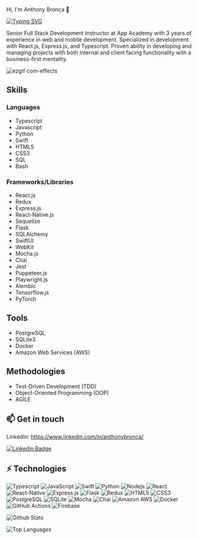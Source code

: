 Hi, I'm Anthony Bronca 👋

[![Typing SVG](https://readme-typing-svg.demolab.com?font=Fira+Code&pause=1000&color=2768F7&width=435&lines=Web+Developer;Mobile+Developer;Software+Engineer;Software+Engineering+Instructor)](https://git.io/typing-svg)

Senior Full Stack Development Instructor at App Academy with 3 years of experience in web and mobile development. Specialized in development with React.js, Express.js, and Typescript. Proven ability in developing and managing projects with both internal and client facing functionality with a business-first mentality.


![ezgif com-effects](https://github.com/AnthonyBronca/AnthonyBronca/assets/95654116/2c76eb6d-27ce-4220-b288-7ce62928a694)



## Skills
### Languages
- Typescript
- Javascript
- Python
- Swift
- HTML5
- CSS3
- SQL
- Bash


### Frameworks/Libraries
- React.js
- Redux
- Express.js
- React-Native.js
- Sequelize
- Flask
- SQLAlchemy
- SwiftUI
- WebKit
- Mocha.js
- Chai
- Jest
- Puppeteer.js
- Playwright.js
- Alembic
- Tensorflow.js
- PyTorch

## Tools
- PostgreSQL
- SQLite3
- Docker
- Amazon Web Services (AWS)

## Methodologies
- Test-Driven Development (TDD)
- Object-Oriented Programming (OOP)
- AGILE

## 📫 Get in touch
LinkedIn: https://www.linkedin.com/in/anthonybronca/

[![Linkedin Badge](https://img.shields.io/badge/-AnthonyBronca-blue?style=flat-square&logo=Linkedin&logoColor=white&link=https://www.linkedin.com/in/anirudhemmadi/)](https://www.linkedin.com/in/anthonybronca/)


## ⚡ Technologies

![Typescript](https://img.shields.io/badge/TypeScript-007ACC?style=for-the-badge&logo=typescript&logoColor=white)
![JavaScript](https://img.shields.io/badge/JavaScript-323330?style=for-the-badge&logo=javascript&logoColor=F7DF1E)
![Swift](https://img.shields.io/badge/Swift-FA7343?style=for-the-badge&logo=swift&logoColor=white)
![Python](https://img.shields.io/badge/Python-3776AB?style=for-the-badge&logo=python&logoColor=white)
![Nodejs](https://img.shields.io/badge/Node.js-43853D?style=for-the-badge&logo=node.js&logoColor=white)
![React](	https://img.shields.io/badge/React-20232A?style=for-the-badge&logo=react&logoColor=61DAFB)
![React-Native](https://img.shields.io/badge/React_Native-20232A?style=for-the-badge&logo=react&logoColor=61DAFB)
![Express.js](https://img.shields.io/badge/express.js-%23404d59.svg?style=for-the-badge&logo=express&logoColor=%2361DAFB)
![Flask](https://img.shields.io/badge/flask-%23000.svg?style=for-the-badge&logo=flask&logoColor=white)
![Redux](https://img.shields.io/badge/Redux-593D88?style=for-the-badge&logo=redux&logoColor=white)
![HTML5](https://img.shields.io/badge/HTML5-E34F26?style=for-the-badge&logo=html5&logoColor=white)
![CSS3](https://img.shields.io/badge/CSS3-1572B6?style=for-the-badge&logo=css3&logoColor=white)
![PostgreSQL](https://img.shields.io/badge/PostgreSQL-316192?style=for-the-badge&logo=postgresql&logoColor=white)
![SQLite](https://img.shields.io/badge/sqlite-%2307405e.svg?style=for-the-badge&logo=sqlite&logoColor=white)
![Mocha](https://img.shields.io/badge/mocha.js-323330?style=for-the-badge&logo=mocha&logoColor=Brown)
![Chai](https://img.shields.io/badge/chai.js-323330?style=for-the-badge&logo=chai&logoColor=red)
![Amazon AWS](https://img.shields.io/badge/Amazon_AWS-232F3E?style=for-the-badge&logo=amazon-aws&logoColor=white)
![Docker](https://img.shields.io/badge/docker-%230db7ed.svg?style=for-the-badge&logo=docker&logoColor=white)
![GitHub Actions](https://img.shields.io/badge/github%20actions-%232671E5.svg?style=for-the-badge&logo=githubactions&logoColor=white)
![Firebase](https://img.shields.io/badge/Firebase-039BE5?style=for-the-badge&logo=Firebase&logoColor=white)
 
![Github Stats](https://github-readme-stats.vercel.app/api?username=anthonybronca&show_icons=true&theme=radical)

![Top Languages](https://github-readme-stats.vercel.app/api/top-langs/?username=anthonybronca&layout=compact)
<!-- **AnthonyBronca/AnthonyBronca** is a ✨ _special_ ✨ repository because its `README.md` (this file) appears on your GitHub profile. -->
